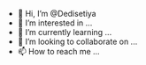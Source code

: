 - 👋 Hi, I’m @Dedisetiya
- 👀 I’m interested in ...
- 🌱 I’m currently learning ...
- 💞️ I’m looking to collaborate on ...
- 📫 How to reach me ...

<!---
Dedisetiya/Dedisetiya is a ✨ special ✨ repository because its `README.md` (this file) appears on your GitHub profile.
You can click the Preview link to take a look at your changes.
--->
